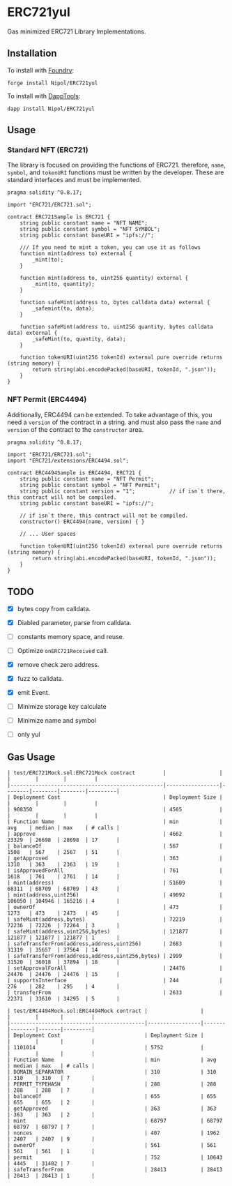 # ERC721yul

Gas minimized ERC721 Library Implementations.

## Installation

To install with [Foundry](https://github.com/gakonst/foundry):

```
forge install Nipol/ERC721yul
```

To install with [DappTools](https://github.com/dapphub/dapptools):

```
dapp install Nipol/ERC721yul
```


## Usage

### Standard NFT (ERC721)
The library is focused on providing the functions of ERC721. therefore, `name`, `symbol`, and `tokenURI` functions must be written by the developer. These are standard interfaces and must be implemented.

```solidity
pragma solidity ^0.8.17;

import "ERC721/ERC721.sol";

contract ERC721Sample is ERC721 {
    string public constant name = "NFT NAME";
    string public constant symbol = "NFT SYMBOL";
    string public constant baseURI = "ipfs://";
    
    /// If you need to mint a token, you can use it as follows
    function mint(address to) external {
        _mint(to);
    }

    function mint(address to, uint256 quantity) external {
        _mint(to, quantity);
    }

    function safeMint(address to, bytes calldata data) external {
        _safemint(to, data);
    }

    function safeMint(address to, uint256 quantity, bytes calldata data) external {
        _safeMint(to, quantity, data);
    }

    function tokenURI(uint256 tokenId) external pure override returns (string memory) {
        return string(abi.encodePacked(baseURI, tokenId, ".json"));
    }
}
```

### NFT Permit (ERC4494)
Additionally, ERC4494 can be extended. To take advantage of this, you need a `version` of the contract in a string. and must also pass the `name` and `version` of the contract to the `constructor` area.

```solidity
pragma solidity ^0.8.17;

import "ERC721/ERC721.sol";
import "ERC721/extensions/ERC4494.sol";

contract ERC4494Sample is ERC4494, ERC721 {
    string public constant name = "NFT Permit";
    string public constant symbol = "NFT Permit";
    string public constant version = "1";           // if isn`t there, this contract will not be compiled.
    string public constant baseURI = "ipfs://";

    // if isn`t there, this contract will not be compiled.
    constructor() ERC4494(name, version) { }

    // ... User spaces

    function tokenURI(uint256 tokenId) external pure override returns (string memory) {
        return string(abi.encodePacked(baseURI, tokenId, ".json"));
    }
}
```

## TODO

- [x] bytes copy from calldata.
- [x] Diabled parameter, parse from calldata.
- [ ] constants memory space, and reuse.
- [ ] Optimize `onERC721Received` call.
- [x] remove check zero address.
- [x] fuzz to calldata.
- [x] emit Event.
- [ ] Minimize storage key calculate
- [ ] Minimize name and symbol
- [ ] only yul


## Gas Usage
```
| test/ERC721Mock.sol:ERC721Mock contract         |                 |        |        |        |         |
|-------------------------------------------------|-----------------|--------|--------|--------|---------|
| Deployment Cost                                 | Deployment Size |        |        |        |         |
| 908350                                          | 4565            |        |        |        |         |
| Function Name                                   | min             | avg    | median | max    | # calls |
| approve                                         | 4662            | 23329  | 26698  | 28698  | 17      |
| balanceOf                                       | 567             | 1508   | 567    | 2567   | 51      |
| getApproved                                     | 363             | 1310   | 363    | 2363   | 19      |
| isApprovedForAll                                | 761             | 1618   | 761    | 2761   | 14      |
| mint(address)                                   | 51609           | 68311  | 68709  | 68709  | 43      |
| mint(address,uint256)                           | 49092           | 106050 | 104946 | 165216 | 4       |
| ownerOf                                         | 473             | 1273   | 473    | 2473   | 45      |
| safeMint(address,bytes)                         | 72219           | 72236  | 72226  | 72264  | 3       |
| safeMint(address,uint256,bytes)                 | 121877          | 121877 | 121877 | 121877 | 1       |
| safeTransferFrom(address,address,uint256)       | 2683            | 31319  | 35657  | 37564  | 14      |
| safeTransferFrom(address,address,uint256,bytes) | 2999            | 31520  | 36018  | 37894  | 18      |
| setApprovalForAll                               | 24476           | 24476  | 24476  | 24476  | 15      |
| supportsInterface                               | 244             | 276    | 282    | 295    | 4       |
| transferFrom                                    | 2633            | 22371  | 33610  | 34295  | 5       |
```

```
| test/ERC4494Mock.sol:ERC4494Mock contract |                 |       |        |       |         |
|-------------------------------------------|-----------------|-------|--------|-------|---------|
| Deployment Cost                           | Deployment Size |       |        |       |         |
| 1101014                                   | 5752            |       |        |       |         |
| Function Name                             | min             | avg   | median | max   | # calls |
| DOMAIN_SEPARATOR                          | 310             | 310   | 310    | 310   | 7       |
| PERMIT_TYPEHASH                           | 288             | 288   | 288    | 288   | 7       |
| balanceOf                                 | 655             | 655   | 655    | 655   | 2       |
| getApproved                               | 363             | 363   | 363    | 363   | 2       |
| mint                                      | 68797           | 68797 | 68797  | 68797 | 7       |
| nonces                                    | 407             | 1962  | 2407   | 2407  | 9       |
| ownerOf                                   | 561             | 561   | 561    | 561   | 1       |
| permit                                    | 752             | 10643 | 4445   | 31402 | 7       |
| safeTransferFrom                          | 28413           | 28413 | 28413  | 28413 | 1       |
```
